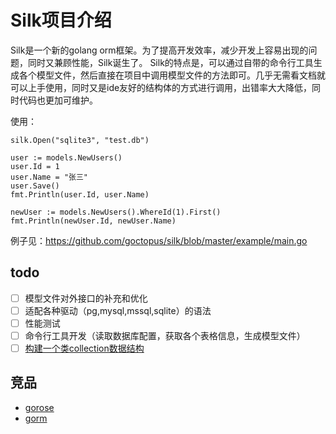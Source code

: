 # Silk项目介绍

Silk是一个新的golang orm框架。为了提高开发效率，减少开发上容易出现的问题，同时又兼顾性能，Silk诞生了。
Silk的特点是，可以通过自带的命令行工具生成各个模型文件，然后直接在项目中调用模型文件的方法即可。几乎无需看文档就可以上手使用，同时又是ide友好的结构体的方式进行调用，出错率大大降低，同时代码也更加可维护。

使用：

```
silk.Open("sqlite3", "test.db")

user := models.NewUsers()
user.Id = 1
user.Name = "张三"
user.Save()
fmt.Println(user.Id, user.Name)

newUser := models.NewUsers().WhereId(1).First()
fmt.Println(newUser.Id, newUser.Name)
```

例子见：https://github.com/goctopus/silk/blob/master/example/main.go

## todo

- [ ] 模型文件对外接口的补充和优化
- [ ] 适配各种驱动（pg,mysql,mssql,sqlite）的语法
- [ ] 性能测试
- [ ] 命令行工具开发（读取数据库配置，获取各个表格信息，生成模型文件）
- [ ] [构建一个类collection数据结构](https://laravel.com/docs/5.8/eloquent-collections)

## 竞品

- [gorose](https://github.com/gohouse/gorose)
- [gorm](https://github.com/jinzhu/gorm)
